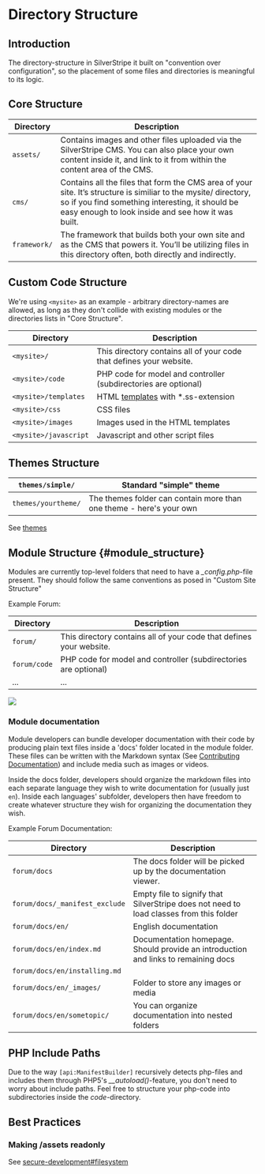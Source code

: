 # Directory Structure

## Introduction

The directory-structure in SilverStripe it built on "convention over configuration", so the placement of some files and
directories is meaningful to its logic.
 
## Core Structure

Directory   | Description
---------   | -----------
`assets/`   | Contains images and other files uploaded via the SilverStripe CMS. You can also place your own content inside it, and link to it from within the content area of the CMS.
`cms/`      | Contains all the files that form the CMS area of your site. It’s structure is similiar to the mysite/ directory, so if you find something interesting, it should be easy enough to look inside and see how it was built. 
`framework/` | The framework that builds both your own site and as the CMS that powers it. You’ll be utilizing files in this directory often, both directly and indirectly.

## Custom Code Structure

We're using `<mysite>` as an example - arbitrary directory-names are allowed, as long as they don't collide with
existing modules or the directories lists in "Core Structure".

 | Directory           | Description                                                         | 
 | ---------           | -----------                                                         | 
 | `<mysite>/`           | This directory contains all of your code that defines your website. | 
 | `<mysite>/code`       | PHP code for model and controller (subdirectories are optional)     | 
 | `<mysite>/templates`  | HTML [templates](/reference/templates) with *.ss-extension                     | 
 | `<mysite>/css `       | CSS files                                                           | 
 | `<mysite>/images `    | Images used in the HTML templates                                   | 
 | `<mysite>/javascript` | Javascript and other script files 

## Themes Structure

 | `themes/simple/`      | Standard "simple" theme                                         |
 | ------------------        | ---------------------------                                         | 
 | `themes/yourtheme/`       | The themes folder can contain more than one theme - here's your own |


See [themes](/topics/themes)

## Module Structure		{#module_structure}

Modules are currently top-level folders that need to have a *_config.php*-file present.
They should follow the same conventions as posed in "Custom Site Structure"

Example Forum:

 | Directory  | Description                                                         | 
 | ---------  | -----------                                                         | 
 | `forum/`     | This directory contains all of your code that defines your website. | 
 | `forum/code` | PHP code for model and controller (subdirectories are optional)     | 
 | ...        | ...                                                                 | 

![](_images/modules_folder.jpg)

### Module documentation

Module developers can bundle developer documentation with their code by producing
plain text files inside a 'docs' folder located in the module folder. These files
can be written with the Markdown syntax (See [Contributing Documentation](/misc/contributing/documentation))
and include media such as images or videos.

Inside the docs folder, developers should organize the markdown files into each 
separate language they wish to write documentation for (usually just `en`). Inside 
each languages' subfolder, developers then have freedom to create whatever structure 
they wish for organizing the documentation they wish.

Example Forum Documentation:

 | Directory  | Description                                                         | 
 | ---------  | -----------                                                         | 
 | `forum/docs` | The docs folder will be picked up by the documentation viewer. | 
 | `forum/docs/_manifest_exclude` | Empty file to signify that SilverStripe does not need to load classes from this folder |
 | `forum/docs/en/`       | English documentation  | 
 | `forum/docs/en/index.md`	| Documentation homepage. Should provide an introduction and links to remaining docs |
 | `forum/docs/en/installing.md` | |
 | `forum/docs/en/_images/` | Folder to store any images or media |
 | `forum/docs/en/sometopic/` | You can organize documentation into nested folders |


## PHP Include Paths

Due to the way `[api:ManifestBuilder]` recursively detects php-files and includes them through PHP5's
*__autoload()*-feature, you don't need to worry about include paths. Feel free to structure your php-code into
subdirectories inside the *code*-directory.

## Best Practices

### Making /assets readonly
See [secure-development#filesystem](/topics/security#filesystem)
